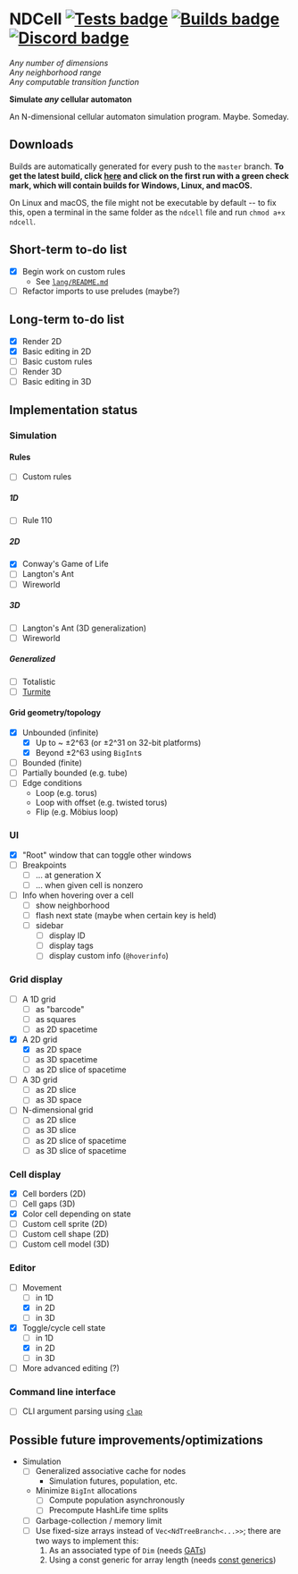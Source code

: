 # NDCell [![Tests badge]][Tests link] [![Builds badge]][Builds link] [![Discord badge]][Discord link]

[Discord badge]: https://img.shields.io/discord/560924453245288459.svg?colorB=7289DA "Discord server invite"
[Discord link]: https://discord.gg/vdJwHQF
[Tests badge]: https://github.com/HactarCE/NDCell/workflows/Run%20tests/badge.svg "Test results"
[Tests link]: https://github.com/HactarCE/NDCell/actions?query=workflow%3A%22Run+tests%22
[Builds badge]: https://github.com/HactarCE/NDCell/workflows/Build%20latest/badge.svg "Download latest build"
[Builds link]: https://github.com/HactarCE/NDCell/actions?query=workflow%3A%22Build+latest%22

_Any number of dimensions_  
_Any neighborhood range_  
_Any computable transition function_

**Simulate _any_ cellular automaton**

An N-dimensional cellular automaton simulation program. Maybe. Someday.

## Downloads

Builds are automatically generated for every push to the `master` branch. **To get the latest build, click [here][Builds link] and click on the first run with a green check mark, which will contain builds for Windows, Linux, and macOS.**

On Linux and macOS, the file might not be executable by default -- to fix this, open a terminal in the same folder as the `ndcell` file and run `chmod a+x ndcell`.

## Short-term to-do list

- [x] Begin work on custom rules
    + See [`lang/README.md`](https://github.com/HactarCE/NDCell/blob/lang/lang/README.md#short-term-to-do-list)
- [ ] Refactor imports to use preludes (maybe?)

## Long-term to-do list

- [x] Render 2D
- [x] Basic editing in 2D
- [ ] Basic custom rules
- [ ] Render 3D
- [ ] Basic editing in 3D

## Implementation status

### Simulation

#### Rules

- [ ] Custom rules

##### 1D

- [ ] Rule 110

##### 2D

- [x] Conway's Game of Life
- [ ] Langton's Ant
- [ ] Wireworld

##### 3D

- [ ] Langton's Ant (3D generalization)
- [ ] Wireworld

##### Generalized

- [ ] Totalistic
- [ ] [Turmite](https://en.wikipedia.org/wiki/Turmite)

#### Grid geometry/topology

- [x] Unbounded (infinite)
    + [x] Up to ~ ±2^63 (or ±2^31 on 32-bit platforms)
    + [x] Beyond ±2^63 using `BigInt`s
- [ ] Bounded (finite)
- [ ] Partially bounded (e.g. tube)
- [ ] Edge conditions
    + Loop (e.g. torus)
    + Loop with offset (e.g. twisted torus)
    + Flip (e.g. Möbius loop)

### UI

- [x] "Root" window that can toggle other windows
- [ ] Breakpoints
    + [ ] ... at generation X
    + [ ] ... when given cell is nonzero
- [ ] Info when hovering over a cell
    + [ ] show neighborhood
    + [ ] flash next state (maybe when certain key is held)
    + [ ] sidebar
        * [ ] display ID
        * [ ] display tags
        * [ ] display custom info (`@hoverinfo`)

### Grid display

- [ ] A 1D grid
    + [ ] as "barcode"
    + [ ] as squares
    + [ ] as 2D spacetime
- [x] A 2D grid
    + [x] as 2D space
    + [ ] as 3D spacetime
    + [ ] as 2D slice of spacetime
- [ ] A 3D grid
    + [ ] as 2D slice
    + [ ] as 3D space
- [ ] N-dimensional grid
    + [ ] as 2D slice
    + [ ] as 3D slice
    + [ ] as 2D slice of spacetime
    + [ ] as 3D slice of spacetime

### Cell display

- [x] Cell borders (2D)
- [ ] Cell gaps (3D)
- [x] Color cell depending on state
- [ ] Custom cell sprite (2D)
- [ ] Custom cell shape (2D)
- [ ] Custom cell model (3D)

### Editor

- [ ] Movement
    + [ ] in 1D
    + [x] in 2D
    + [ ] in 3D
- [x] Toggle/cycle cell state
    + [ ] in 1D
    + [x] in 2D
    + [ ] in 3D
- [ ] More advanced editing (?)

### Command line interface

- [ ] CLI argument parsing using [`clap`](https://docs.rs/clap/2.33.0/clap/)

## Possible future improvements/optimizations

- Simulation
    - [ ] Generalized associative cache for nodes
        + Simulation futures, population, etc.
    + Minimize `BigInt` allocations
        * [ ] Compute population asynchronously
        * [ ] Precompute HashLife time splits
    + [ ] Garbage-collection / memory limit
    + [ ] Use fixed-size arrays instead of `Vec<NdTreeBranch<...>>`; there are two ways to implement this:
        1. As an associated type of `Dim` (needs [GATs](https://github.com/rust-lang/rust/issues/44265))
        2. Using a const generic for array length (needs [const generics](https://github.com/rust-lang/rust/issues/44580))
